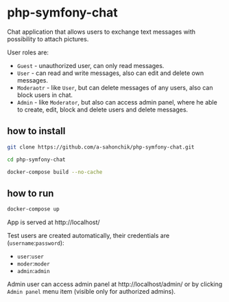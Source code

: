 # php-symfony-chat

Chat application that allows users to exchange text messages with possibility to attach pictures.

User roles are:
- `Guest` - unauthorized user, can only read messages.
- `User` - can read and write messages, also can edit and delete own messages.
- `Moderaotr` - like `User`, but can delete messages of any users, also can block users in chat.
- `Admin` - like `Moderator`, but also can access admin panel, where he able to create, edit, block and delete users and delete messages.

## how to install

```bash
git clone https://github.com/a-sahonchik/php-symfony-chat.git

cd php-symfony-chat

docker-compose build --no-cache
```

## how to run
```bash
docker-compose up
```

App is served at http://localhost/

Test users are created automatically, their credentials are (`username`:`password`):
- `user`:`user`
- `moder`:`moder`
- `admin`:`admin`

Admin user can access admin panel at http://localhost/admin/ or by clicking `Admin panel` menu item (visible only for authorized admins).
